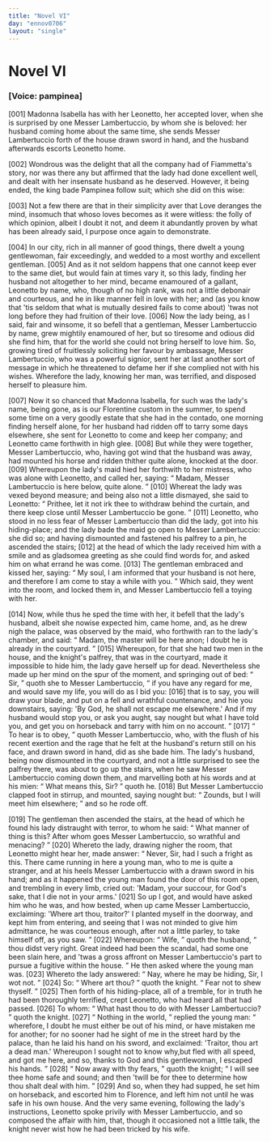 ```yaml
---
title: "Novel VI"
day: "ennov0706"
layout: "single"
---
```

<div id="nov0706" type="novella" who="pampinea">
 <h1>
  Novel VI
 </h1>
 <argument>
  <p>
   <h3>
    [Voice: pampinea]
   </h3>
  </p>
  <p>
   <a name="p07060001">
    [001]
   </a>
   Madonna Isabella has with her Leonetto, her
accepted lover, when she is surprised by one Messer Lambertuccio, by whom she is beloved:
her husband coming home about the same time, she sends Messer Lambertuccio forth of the
house drawn sword in hand, and the husband afterwards escorts Leonetto
home.
  </p>
 </argument>
 <div3 type="commentary" who="author">
  <p>
   <a name="p07060002">
    [002]
   </a>
   Wondrous
   was the delight that
	all the company had of Fiammetta's story, nor was there any but affirmed that the lady had
	done excellent well, and dealt with her insensate husband as he deserved.  However, it
	being ended, the king bade Pampinea follow suit; which she did on this wise:
  </p>
 </div3>
 <div3 type="commentary" who="pampinea">
  <p>
   <a name="p07060003">
    [003]
   </a>
   Not a few there are that in their simplicity aver that Love deranges the mind,
	insomuch that whoso loves becomes as it were witless: the folly of which opinion, albeit I
	doubt it not, and deem it abundantly proven by what has been already said, I purpose once
	again to demonstrate.
  </p>
 </div3>
 <p>
  <a name="p07060004">
   [004]
  </a>
  In our city, rich in all manner of good things, there dwelt a
young gentlewoman, fair exceedingly, and wedded to a most worthy and excellent
gentleman.
  <a name="p07060005">
   [005]
  </a>
  And as it not seldom happens that one cannot keep ever to the same
diet, but would fain at times vary it, so this lady, finding her husband not altogether to
her mind, became enamoured of a gallant, Leonetto by name, who, though of no high rank,
was not a little debonair and courteous, and he in like manner
fell in love with her; and (as you know that 'tis seldom that what is
mutually desired fails to come about) 'twas not long before they had
fruition of their love.
  <a name="p07060006">
   [006]
  </a>
  Now the lady being, as I said, fair and winsome,
it so befell that a gentleman, Messer Lambertuccio by name, grew mightily enamoured of
her, but so tiresome and odious did she
  find him, that for the world she could
not bring herself to love him.  So, growing tired of fruitlessly soliciting her favour by
ambassage, Messer Lambertuccio, who was a powerful signior, sent her at last another sort
of message in which he threatened to defame her if she complied not with his
wishes. Wherefore the lady, knowing her man, was terrified, and disposed herself to
pleasure him.
 </p>
 <p>
  <a name="p07060007">
   [007]
  </a>
  Now it so chanced that Madonna Isabella, for such was the lady's
name, being gone, as is our Florentine custom in the summer, to spend some time on a very
goodly estate that she had in the contado, one morning finding herself alone, for her
husband had ridden off to tarry some days elsewhere, she sent for Leonetto to come and
keep her company; and Leonetto came forthwith in high glee.
  <a name="p07060008">
   [008]
  </a>
  But while they were
together, Messer Lambertuccio, who, having got wind that the husband was away, had mounted
his horse and ridden thither quite alone, knocked at the door.
  <a name="p07060009">
   [009]
  </a>
  Whereupon the
lady's maid hied her forthwith to her mistress, who was alone with Leonetto, and called
her, saying:
  <q direct="unspecified">
   Madam, Messer Lambertuccio is here below, quite alone.
  </q>
  <a name="p07060010">
   [010]
  </a>
  Whereat the lady was vexed beyond measure; and being also not a little
dismayed, she said to Leonetto:
  <q direct="unspecified">
   Prithee, let it not irk thee to withdraw behind the
curtain, and there keep close until Messer Lambertuccio be gone.
  </q>
  <a name="p07060011">
   [011]
  </a>
  Leonetto,
who stood in no less fear of Messer Lambertuccio than did the lady, got into his
hiding-place; and the lady bade the maid go open to Messer Lambertuccio: she did so; and
having dismounted and fastened his palfrey to a pin, he ascended the stairs;
  <a name="p07060012">
   [012]
  </a>
  at
the head of which the lady received him with a smile and as gladsomea greeting as she
could find words for, and asked him on what errand he was come.
  <a name="p07060013">
   [013]
  </a>
  The gentleman
embraced and kissed her, saying:
  <q direct="unspecified">
   My soul, I am informed that your husband is not here,
and therefore I am come to stay a while with you.
  </q>
  Which said, they went into the room,
and locked them in, and Messer Lambertuccio fell a toying with her.
 </p>
 <p>
  <a name="p07060014">
   [014]
  </a>
  Now, while thus
he sped the time with her, it befell that the lady's husband, albeit she nowise expected
him, came home, and, as he drew nigh the palace, was observed by the maid, who forthwith
ran to the lady's chamber, and said:
  <q direct="unspecified">
   Madam, the master will be here anon; I doubt he is
already in the courtyard.
  </q>
  <a name="p07060015">
   [015]
  </a>
  Whereupon, for that she had two men in the house,
and the knight's palfrey, that was in the courtyard, made it impossible to hide him, the
lady gave
  herself up for dead. Nevertheless she made up her mind on the spur
of the moment, and springing out of bed:
  <q direct="unspecified">
   Sir,
  </q>
  quoth she to Messer Lambertuccio,
  <q direct="unspecified">
   if you have any regard for me, and would save my life, you will do as I bid you:
   <a name="p07060016">
    [016]
   </a>
   that is to say, you will draw your blade, and put on a fell and wrathful
countenance, and hie you downstairs, saying: 'By God, he shall not escape me elsewhere.'
And if my husband would stop you, or ask you aught, say nought but what I have told you,
and get you on horseback and tarry with him on no account.
  </q>
  <a name="p07060017">
   [017]
  </a>
  <q direct="unspecified">
   To hear is to
obey,
  </q>
  quoth Messer Lambertuccio, who, with the flush of his recent exertion and the
rage that he felt at the husband's return still on his face, and drawn sword in hand, did
as she bade him. The lady's husband, being now dismounted in the courtyard, and not a
little surprised to see the palfrey there, was about to go up the stairs, when he saw
Messer Lambertuccio coming down them, and marvelling both at his words and at
his mien:
  <q direct="unspecified">
   What means this, Sir?
  </q>
  quoth he.
  <a name="p07060018">
   [018]
  </a>
  But Messer Lambertuccio
clapped foot in stirrup, and mounted, saying nought but:
  <q direct="unspecified">
   Zounds, but I will meet him
elsewhere;
  </q>
  and so he rode off.
 </p>
 <p>
  <a name="p07060019">
   [019]
  </a>
  The gentleman then ascended the stairs, at the
head of which he found his lady distraught with terror, to whom he said:
  <q direct="unspecified">
   What manner of
thing is this? After whom goes Messer Lambertuccio, so wrathful and menacing?
  </q>
  <a name="p07060020">
   [020]
  </a>
  Whereto the lady, drawing nigher the room, that Leonetto might hear her, made
answer:
  <q direct="unspecified">
   Never, Sir, had I such a fright as this. There came running in here a young
man, who to me is quite a stranger, and at his heels Messer Lambertuccio with a drawn
sword in his hand; and as it happened the young man found the door of this room open, and
trembling in every limb, cried out: 'Madam, your succour, for God's sake, that I die not
in your arms.'
   <a name="p07060021">
    [021]
   </a>
   So up I got, and would have asked him who he was, and how
bested, when up came Messer Lambertuccio, exclaiming: 'Where art thou, traitor?' I planted
myself in the doorway, and kept him from entering, and seeing that I was not minded to
give him admittance, he was courteous enough, after not a little parley, to take himself
off, as you saw.
  </q>
  <a name="p07060022">
   [022]
  </a>
  Whereupon:
  <q direct="unspecified">
   Wife,
  </q>
  quoth the husband,
  <q direct="unspecified">
   thou didst very right. Great indeed had been the
scandal, had some one been slain here, and 'twas a gross affront on Messer Lambertuccio's
part to pursue a fugitive within the house.
  </q>
  He then asked where the young man
was.
  <a name="p07060023">
   [023]
  </a>
  Whereto
  the lady answered:
  <q direct="unspecified">
   Nay, where he may be hiding,
Sir, I wot not.
  </q>
  <a name="p07060024">
   [024]
  </a>
  So:
  <q direct="unspecified">
   Where art thou?
  </q>
  quoth the knight.
  <q direct="unspecified">
   Fear not to
shew thyself.
  </q>
  <a name="p07060025">
   [025]
  </a>
  Then forth of his hiding-place, all of a tremble, for in
truth he had been thoroughly terrified, crept Leonetto, who had heard all that had passed.
  <a name="p07060026">
   [026]
  </a>
  To whom:
  <q direct="unspecified">
   What hast thou to do with Messer Lambertuccio?
  </q>
  quoth the
knight.
  <a name="p07060027">
   [027]
  </a>
  <q direct="unspecified">
   Nothing in the world,
  </q>
  replied the young man:
  <q direct="unspecified">
   wherefore, I
doubt he must either be out of his mind, or have mistaken me for another; for no sooner
had he sight of me in the street hard by the palace, than he laid his hand on his sword,
and exclaimed: 'Traitor, thou art a dead man.'  Whereupon I sought not to know why,but
fled with all speed, and got me here, and so, thanks to God and this gentlewoman, I
escaped his hands.
  </q>
  <a name="p07060028">
   [028]
  </a>
  <q direct="unspecified">
   Now away with thy fears,
  </q>
  quoth the knight;
  <q direct="unspecified">
   I
will see thee home safe and sound; and then 'twill be for thee to
determine how thou shalt deal with him.
  </q>
  <a name="p07060029">
   [029]
  </a>
  And so, when they had supped, he
set him on horseback, and escorted him to Florence, and left him not until he was safe in
his own house. And the very same evening, following the lady's instructions, Leonetto
spoke privily with Messer Lambertuccio, and so composed the affair with him, that, though
it occasioned not a little talk, the knight never wist how he had been tricked by his
wife.
 </p>
</div>